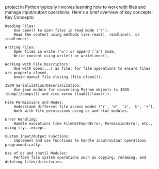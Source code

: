 project in Python typically involves learning how to work with files and manage input/output operations. Here's a brief overview of key concepts:
Key Concepts:

    Reading Files:
        Use open() to open files in read mode ('r').
        Read the content using methods like read(), readline(), or readlines().

    Writing Files:
        Open files in write ('w') or append ('a') mode.
        Write content using write() or writelines().

    Working with File Descriptors:
        Use with open(...) as file: for file operations to ensure files are properly closed.
        Avoid manual file closing (file.close()).

    JSON Serialization/Deserialization:
        Use json module for converting Python objects to JSON (dump()/dumps()) and vice versa (load()/loads()).

    File Permissions and Modes:
        Understand different file access modes ('r', 'w', 'a', 'b', '+').
        Work with file permissions using os and stat modules.

    Error Handling:
        Handle exceptions like FileNotFoundError, PermissionError, etc., using try...except.

    Custom Input/Output Functions:
        Implement and use functions to handle input/output operations programmatically.

    Use of os and shutil Modules:
        Perform file system operations such as copying, renaming, and deleting files/directories.


